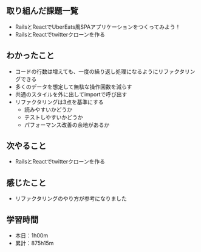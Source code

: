 ## 取り組んだ課題一覧
- RailsとReactでUberEats風SPAアプリケーションをつくってみよう！
- RailsとReactでtwitterクローンを作る
## わかったこと
- コードの行数は増えても、一度の繰り返し処理になるようにリファクタリングできる
- 多くのデータを想定して無駄な操作回数を減らす
- 共通のスタイルを外に出してimportで呼び出す
- リファクタリングは3点を基準にする
  - 読みやすいかどうか
  - テストしやすいかどうか
  - パフォーマンス改善の余地があるか
## 次やること
- RailsとReactでtwitterクローンを作る
## 感じたこと
- リファクタリングのやり方が参考になりました
## 学習時間
- 本日：1h00m
- 累計：875h15m
